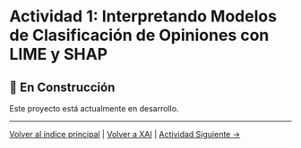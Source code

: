 # Actividad 1: Interpretando Modelos de Clasificación de Opiniones con LIME y SHAP

## 🚧 En Construcción

Este proyecto está actualmente en desarrollo.

---

[Volver al índice principal](../../README.md) | [Volver a XAI](../README.md) | [Actividad Siguiente →](../Actividad_2_LIME_Texto/README.md)